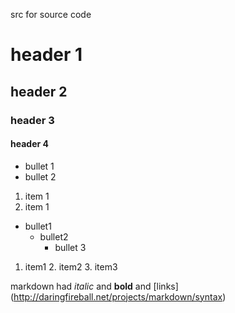 src for source code

# header 1

## header 2

### header 3

#### header 4
- bullet 1
- bullet 2

1. item 1
1. item 1

- bullet1
	- bullet2
		- bullet 3

1. item1
	2. item2
		3. item3

markdown had *italic* and **bold** and 
[links] (http://daringfireball.net/projects/markdown/syntax)
